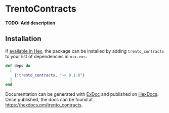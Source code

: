 # TrentoContracts

**TODO: Add description**

## Installation

If [available in Hex](https://hex.pm/docs/publish), the package can be installed
by adding `trento_contracts` to your list of dependencies in `mix.exs`:

```elixir
def deps do
  [
    {:trento_contracts, "~> 0.1.0"}
  ]
end
```

Documentation can be generated with [ExDoc](https://github.com/elixir-lang/ex_doc)
and published on [HexDocs](https://hexdocs.pm). Once published, the docs can
be found at <https://hexdocs.pm/trento_contracts>.

